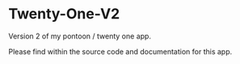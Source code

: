 # Twenty-One-V2
Version 2 of my pontoon / twenty one app.

Please find within the source code and documentation for this app.
